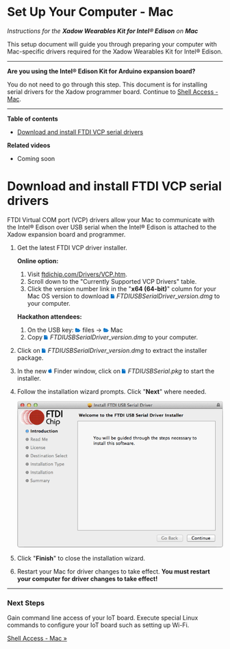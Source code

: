 # Set Up Your Computer - Mac

_Instructions for the **Xadow Wearables Kit for Intel® Edison** on **Mac**_

This setup document will guide you through preparing your computer with Mac-specific drivers required for the Xadow Wearables Kit for Intel® Edison.

---

**Are you using the Intel® Edison Kit for Arduino expansion board?**

You do not need to go through this step. This document is for installing serial drivers for the Xadow programmer board. Continue to [Shell Access - Mac](../shell_access/mac.md).

---

**Table of contents**

* [Download and install FTDI VCP serial drivers](#download-and-install-ftdi-vcp-serial-drivers)


**Related videos**

* Coming soon


# Download and install FTDI VCP serial drivers

FTDI Virtual COM port (VCP) drivers allow your Mac to communicate with the Intel® Edison over USB serial when the Intel® Edison is attached to the Xadow expansion board and programmer.

1. Get the latest FTDI VCP driver installer.

	**Online option:**

	1. Visit [ftdichip.com/Drivers/VCP.htm](http://ftdichip.com/Drivers/VCP.htm). 
	2. Scroll down to the "Currently Supported VCP Drivers" table. 
	3. Click the version number link in the "**x64 (64-bit)**" column for your Mac OS version to download ![file icon](../icons/file_icon_blue.png) _FTDIUSBSerialDriver_version.dmg_ to your computer.
	
	**Hackathon attendees:**

	1. On the USB key: ![folder icon](../icons/folder_icon_blue.png) files → ![folder icon](../icons/folder_icon_blue.png) Mac
	2. Copy ![file icon](../icons/file_icon_blue.png) _FTDIUSBSerialDriver_version.dmg_ to your computer.

2. Click on ![file icon](../icons/file_icon_blue.png)  _FTDIUSBSerialDriver_version.dmg_ to extract the installer package.

3. In the new ![Mac icon](../icons/os_icon_mac.png) Finder window, click on ![file icon](../icons/file_icon_blue.png) _FTDIUSBSerial.pkg_ to start the installer.

4. Follow the installation wizard prompts. Click "**Next**" where needed.

	![FTDI USB Serial Driver installation wizard](images/ftdi_drivers-installer_wizard.png)

5. Click "**Finish**" to close the installation wizard.

6. Restart your Mac for driver changes to take effect. **You must restart your computer for driver changes to take effect!**

---

### Next Steps

Gain command line access of your IoT board. Execute special Linux commands to configure your IoT board such as setting up Wi-Fi. 

[Shell Access - Mac »](../shell_access/mac.md)